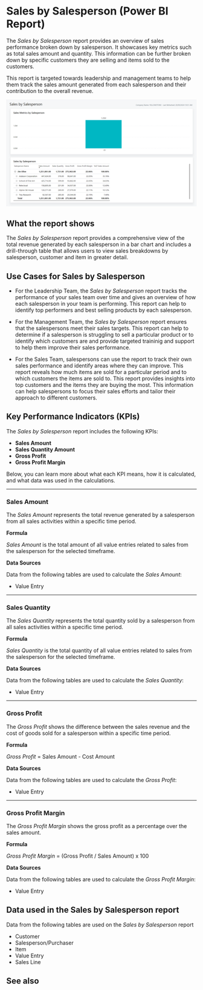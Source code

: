 # Sales by Salesperson (Power BI Report)

The _Sales by Salesperson_ report provides an overview of sales performance broken down by salesperson. It showcases key metrics such as total sales amount and quantity. This information can be further broken down by specific customers they are selling and items sold to the customers.

This report is targeted towards leadership and management teams to help them track the sales amount generated from each salesperson and their contribution to the overall revenue.

![Sales by Salesperson screenshot](/business-central/media/sales/sales-by-salesperson.png "Sales by Salesperson - Screenshot")
## What the report shows

The _Sales by Salesperson_ report provides a comprehensive view of the total revenue generated by each salesperson in a bar chart and includes a drill-through table that allows users to view sales breakdowns by salesperson, customer and item in greater detail.

## Use Cases for Sales by Salesperson

- For the Leadership Team, the _Sales by Salesperson_ report tracks the performance of your sales team over time and gives an overview of how each salesperson in your team is performing. This report can help to identify top performers and best selling products by each salesperson.

- For the Management Team, the _Sales by Salesperson_ report ensures that the salespersons meet their sales targets. This report can help to determine if a salesperson is struggling to sell a particular product or to identify which customers are and provide targeted traininig and support to help them improve their sales performance.

- For the Sales Team, salespersons can use the report to track their own sales performance and identify areas where they can improve. This report reveals how much items are sold for a particular period and to which customers the items are sold to. This report provides insights into top customers and the items they are buying the most. This information can help salespersons to focus their sales efforts and tailor their approach to different customers.


## Key Performance Indicators (KPIs)

The _Sales by Salesperson_ report includes the following KPIs:

- **Sales Amount**
- **Sales Quantity Amount**
- **Gross Profit**
- **Gross Profit Margin**

Below, you can learn more about what each KPI means, how it is calculated, and what data was used in the calculations.

---
### Sales Amount

The *Sales Amount* represents the total revenue generated by a salesperson from all sales activities within a specific time period.

**Formula**  

*Sales Amount* is the total amount of all value entries related to sales from the salesperson for the selected timeframe.

**Data Sources**

Data from the following tables are used to calculate the *Sales Amount*:
- Value Entry

---
### Sales Quantity

The *Sales Quantity* represents the total quantity sold by a salesperson from all sales activities within a specific time period.

**Formula**  

*Sales Quantity* is the total quantity of all value entries related to sales from the salesperson for the selected timeframe.

**Data Sources**

Data from the following tables are used to calculate the *Sales Quantity*:
- Value Entry

---
### Gross Profit

The *Gross Profit* shows the difference between the sales revenue and the cost of goods sold for a salesperson within a specific time period.

**Formula**  

*Gross Profit* = Sales Amount - Cost Amount 

**Data Sources**

Data from the following tables are used to calculate the *Gross Profit*:
- Value Entry

---
### Gross Profit Margin

The *Gross Profit Margin* shows the gross profit as a percentage over the sales amount.

**Formula**  

*Gross Profit Margin* = (Gross Profit / Sales Amount) x 100

**Data Sources**

Data from the following tables are used to calculate the *Gross Profit Margin*:
- Value Entry

## Data used in the Sales by Salesperson report

Data from the following tables are used on the *Sales by Salesperson* report
- Customer
- Salesperson/Purchaser
- Item
- Value Entry
- Sales Line

## See also
